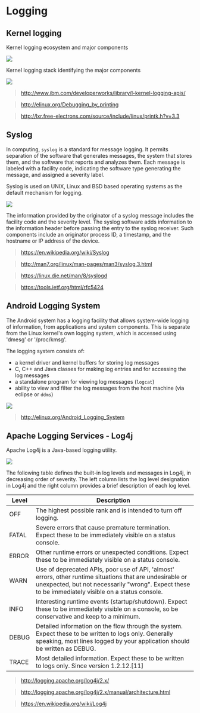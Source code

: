 # Logging

## Kernel logging

Kernel logging ecosystem and major components

![](http://www.ibm.com/developerworks/library/l-kernel-logging-apis/figure1.gif)

Kernel logging stack identifying the major components

![](http://www.ibm.com/developerworks/library/l-kernel-logging-apis/figure2.gif)

> http://www.ibm.com/developerworks/library/l-kernel-logging-apis/

> http://elinux.org/Debugging_by_printing

> http://lxr.free-electrons.com/source/include/linux/printk.h?v=3.3

## Syslog

In computing, `syslog` is a standard for message logging. It permits separation of the software that generates messages, the system that stores them, and the software that reports and analyzes them. Each message is labeled with a facility code, indicating the software type generating the message, and assigned a severity label.

Syslog is used on UNIX, Linux and BSD based operating systems as the default mechanism for logging.

![](http://1.bp.blogspot.com/-7isWLJSi_Eg/T73KindfCaI/AAAAAAAAAik/YnL0RQ_3-qI/s1600/syslog.png)

The information provided by the originator of a syslog message includes the facility code and the severity level. The syslog software adds information to the information header before passing the entry to the syslog receiver. Such components include an originator process ID, a timestamp, and the hostname or IP address of the device.

> https://en.wikipedia.org/wiki/Syslog

> http://man7.org/linux/man-pages/man3/syslog.3.html

> https://linux.die.net/man/8/syslogd

> https://tools.ietf.org/html/rfc5424

## Android Logging System

The Android system has a logging facility that allows system-wide logging of information, from applications and system components. This is separate from the Linux kernel's own logging system, which is accessed using 'dmesg' or '/proc/kmsg'.

The logging system consists of:

- a kernel driver and kernel buffers for storing log messages
- C, C++ and Java classes for making log entries and for accessing the log messages
- a standalone program for viewing log messages (`logcat`)
- ability to view and filter the log messages from the host machine (via eclipse or `ddms`)

![](http://elinux.org/images/c/c9/Android-logging-kmc-kobayashi.png)

> http://elinux.org/Android_Logging_System

## Apache Logging Services - Log4j

Apache Log4j is a Java-based logging utility.

![](http://logging.apache.org/log4j/2.x/images/Log4jClasses.jpg)

The following table defines the built-in log levels and messages in Log4j, in decreasing order of severity. The left column lists the log level designation in Log4j and the right column provides a brief description of each log level.

Level |	Description
------|-------------
OFF	  | The highest possible rank and is intended to turn off logging.
FATAL	| Severe errors that cause premature termination. Expect these to be immediately visible on a status console.
ERROR	| Other runtime errors or unexpected conditions. Expect these to be immediately visible on a status console.
WARN	| Use of deprecated APIs, poor use of API, 'almost' errors, other runtime situations that are undesirable or unexpected, but not necessarily "wrong". Expect these to be immediately visible on a status console.
INFO	| Interesting runtime events (startup/shutdown). Expect these to be immediately visible on a console, so be conservative and keep to a minimum.
DEBUG	| Detailed information on the flow through the system. Expect these to be written to logs only. Generally speaking, most lines logged by your application should be written as DEBUG.
TRACE	| Most detailed information. Expect these to be written to logs only. Since version 1.2.12.[11]

> http://logging.apache.org/log4j/2.x/

> http://logging.apache.org/log4j/2.x/manual/architecture.html

> https://en.wikipedia.org/wiki/Log4j
